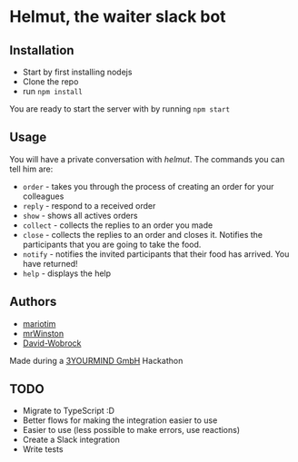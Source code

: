 # Helmut, the waiter slack bot

## Installation

* Start by first installing nodejs
* Clone the repo
* run `npm install`

You are ready to start the server with by running `npm start`

## Usage

You will have a private conversation with _helmut_. The commands you can tell him are:
* `order` - takes you through the process of creating an order for your colleagues
* `reply` - respond to a received order
* `show` - shows all actives orders
* `collect` - collects the replies to an order you made
* `close` - collects the replies to an order and closes it. Notifies the participants that you are going to take the food.
* `notify` - notifies the invited participants that their food has arrived. You have returned!
* `help` - displays the help

## Authors

* [mariotim](https://github.com/mariotim)
* [mrWinston](https://github.com/mrWinston)
* [David-Wobrock](https://github.com/David-Wobrock)

Made during a [3YOURMIND GmbH](https://www.3yourmind.com) Hackathon

## TODO

* Migrate to TypeScript :D
* Better flows for making the integration easier to use
* Easier to use (less possible to make errors, use reactions)
* Create a Slack integration
* Write tests
